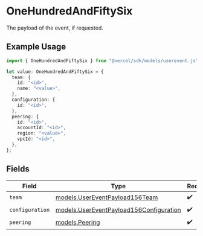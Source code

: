 # OneHundredAndFiftySix

The payload of the event, if requested.

## Example Usage

```typescript
import { OneHundredAndFiftySix } from "@vercel/sdk/models/userevent.js";

let value: OneHundredAndFiftySix = {
  team: {
    id: "<id>",
    name: "<value>",
  },
  configuration: {
    id: "<id>",
  },
  peering: {
    id: "<id>",
    accountId: "<id>",
    region: "<value>",
    vpcId: "<id>",
  },
};
```

## Fields

| Field                                                                                    | Type                                                                                     | Required                                                                                 | Description                                                                              |
| ---------------------------------------------------------------------------------------- | ---------------------------------------------------------------------------------------- | ---------------------------------------------------------------------------------------- | ---------------------------------------------------------------------------------------- |
| `team`                                                                                   | [models.UserEventPayload156Team](../models/usereventpayload156team.md)                   | :heavy_check_mark:                                                                       | N/A                                                                                      |
| `configuration`                                                                          | [models.UserEventPayload156Configuration](../models/usereventpayload156configuration.md) | :heavy_check_mark:                                                                       | N/A                                                                                      |
| `peering`                                                                                | [models.Peering](../models/peering.md)                                                   | :heavy_check_mark:                                                                       | N/A                                                                                      |